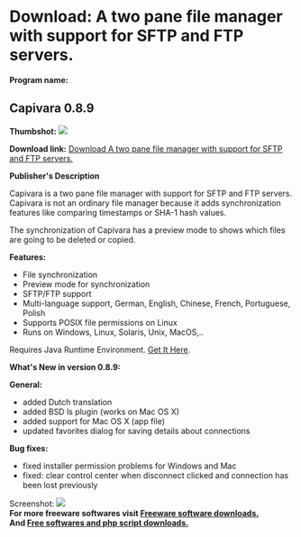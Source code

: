 # Download: A two pane file manager with support for SFTP and FTP servers.

**Program name:**

## Capivara 0.8.9

  
**Thumbshot:** ![](http://www.freewarefiles.com/screenshot/capivara_md.gif)   
  
**Download link:** [Download A two pane file manager with support for SFTP and FTP servers.](http://freesoftwares.boysofts.com/Capivara_program_22796.html)  
  


**Publisher's Description**  
  


Capivara is a two pane file manager with support for SFTP and FTP servers. Capivara is not an ordinary file manager because it adds synchronization features like comparing timestamps or SHA-1 hash values. 

The synchronization of Capivara has a preview mode to shows which files are going to be deleted or copied.

**Features:**

  * File synchronization 
  * Preview mode for synchronization 
  * SFTP/FTP support 
  * Multi-language support, German, English, Chinese, French, Portuguese, Polish 
  * Supports POSIX file permissions on Linux 
  * Runs on Windows, Linux, Solaris, Unix, MacOS,.. 

Requires Java Runtime Environment. [Get It Here](http://www.java.com/en/download/manual.jsp).

**What's New in version 0.8.9:**

**General:**

  * added Dutch translation 
  * added BSD ls plugin (works on Mac OS X) 
  * added support for Mac OS X (app file) 
  * updated favorites dialog for saving details about connections 

**Bug fixes:**

  * fixed installer permission problems for Windows and Mac 
  * fixed: clear control center when disconnect clicked and connection has been lost previously 

  
  
Screenshot: ![](http://www.freewarefiles.com/screenshot/capivara.gif)   
**For more freeware softwares visit [Freeware software downloads.](http://freesoftwares.boysofts.com/)**   
**And [Free softwares and php script downloads.](http://www.boysofts.com/)**
